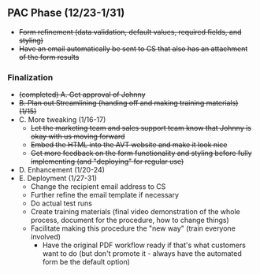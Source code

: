 ## PAC Phase (12/23-1/31)
- ~~Form refinement (data validation, default values, required fields, and styling)~~
- ~~Have an email automatically be sent to CS that also has an attachment of the form results~~


### Finalization
- ~~(completed) A. Get approval of Johnny~~
- ~~B. Plan out Streamlining (handing off and making training materials) (1/15)~~
- C. More tweaking (1/16-17)
  - ~~Let the marketing team and sales support team know that Johnny is okay with us moving forward~~
  - ~~Embed the HTML into the AVT website and make it look nice~~
  - ~~Get more feedback on the form functionality and styling before fully implementing (and "deploying" for regular use)~~
- D. Enhancement (1/20-24)
- E. Deployment (1/27-31)
  - Change the recipient email address to CS
  - Further refine the email template if necessary
  - Do actual test runs
  - Create training materials (final video demonstration of the whole process, document for the procedure, how to change things)
  - Facilitate making this procedure the "new way" (train everyone involved)
    - Have the original PDF workflow ready if that's what customers want to do (but don't promote it - always have the automated form be the default option)
